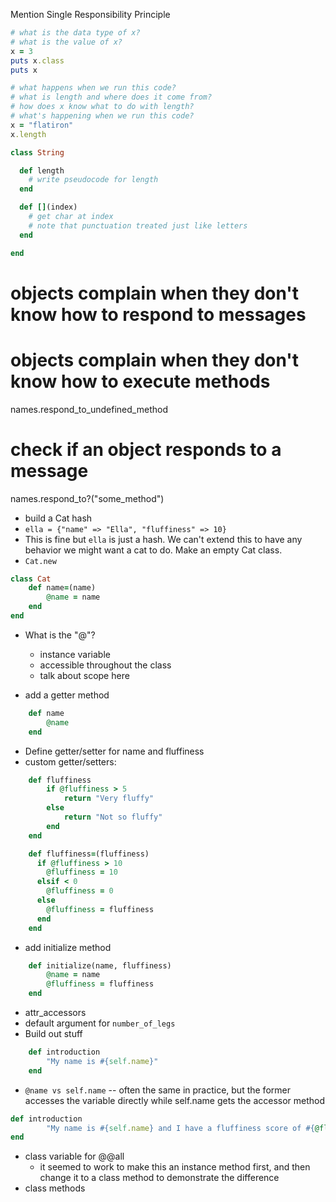 Mention Single Responsibility Principle

```ruby
# what is the data type of x?
# what is the value of x?
x = 3
puts x.class
puts x

# what happens when we run this code?
# what is length and where does it come from?
# how does x know what to do with length?
# what's happening when we run this code?
x = "flatiron"
x.length
```

```rb
class String

  def length
    # write pseudocode for length
  end

  def [](index)
    # get char at index
    # note that punctuation treated just like letters
  end

end
```
# objects complain when they don't know how to respond to messages
# objects complain when they don't know how to execute methods
names.respond_to_undefined_method

# check if an object responds to a message
names.respond_to?("some_method")

- build a Cat hash
- `ella = {"name" => "Ella", "fluffiness" => 10}`
- This is fine but `ella` is just a hash.  We can't extend this to have any behavior we might want a cat to do.  Make an empty Cat class.
- `Cat.new`
```rb
class Cat
    def name=(name)
        @name = name
    end
end
```

- What is the "@"?
    - instance variable
    - accessible throughout the class
    - talk about scope here

- add a getter method
```rb
    def name
        @name
    end
```

- Define getter/setter for name and fluffiness
- custom getter/setters:
```rb
    def fluffiness
        if @fluffiness > 5
            return "Very fluffy"
        else
            return "Not so fluffy"
        end
    end

    def fluffiness=(fluffiness)
      if @fluffiness > 10
        @fluffiness = 10
      elsif < 0
        @fluffiness = 0
      else
        @fluffiness = fluffiness
      end
    end
```

- add initialize method
```rb
    def initialize(name, fluffiness)
        @name = name
        @fluffiness = fluffiness
    end
```

- attr_accessors
- default argument for `number_of_legs`
- Build out stuff
```rb
    def introduction
        "My name is #{self.name}"
    end
```
- `@name vs self.name` -- often the same in practice, but the former accesses the variable 
directly while self.name gets the accessor method
```rb
def introduction
        "My name is #{self.name} and I have a fluffiness score of #{@fluffiness}.  I am #{self.fluffiness}"
end
```
- class variable for @@all
  - it seemed to work to make this an instance method first, and then change it to a class method to demonstrate the difference
- class methods